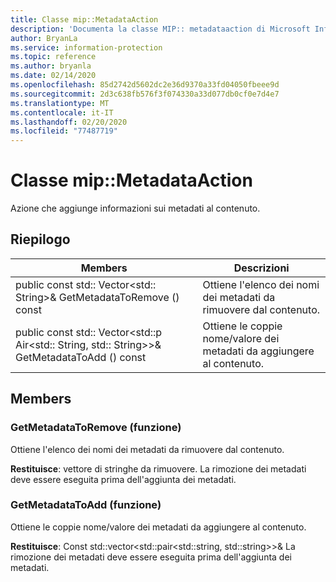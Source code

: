 ```yaml
---
title: Classe mip::MetadataAction
description: 'Documenta la classe MIP:: metadataaction di Microsoft Information Protection (MIP) SDK.'
author: BryanLa
ms.service: information-protection
ms.topic: reference
ms.author: bryanla
ms.date: 02/14/2020
ms.openlocfilehash: 85d2742d5602dc2e36d9370a33fd04050fbeee9d
ms.sourcegitcommit: 2d3c638fb576f3f074330a33d077db0cf0e7d4e7
ms.translationtype: MT
ms.contentlocale: it-IT
ms.lasthandoff: 02/20/2020
ms.locfileid: "77487719"
---
```

# <a name="class-mipmetadataaction"></a>Classe mip::MetadataAction 
Azione che aggiunge informazioni sui metadati al contenuto.
  
## <a name="summary"></a>Riepilogo
 Members                        | Descrizioni                                
--------------------------------|---------------------------------------------
public const std:: Vector\<std:: String\>& GetMetadataToRemove () const  |  Ottiene l'elenco dei nomi dei metadati da rimuovere dal contenuto.
public const std:: Vector\<std::p Air\<std:: String, std:: String\>\>& GetMetadataToAdd () const  |  Ottiene le coppie nome/valore dei metadati da aggiungere al contenuto.
  
## <a name="members"></a>Members
  
### <a name="getmetadatatoremove-function"></a>GetMetadataToRemove (funzione)
Ottiene l'elenco dei nomi dei metadati da rimuovere dal contenuto.

  
**Restituisce**: vettore di stringhe da rimuovere. La rimozione dei metadati deve essere eseguita prima dell'aggiunta dei metadati.
  
### <a name="getmetadatatoadd-function"></a>GetMetadataToAdd (funzione)
Ottiene le coppie nome/valore dei metadati da aggiungere al contenuto.

  
**Restituisce**: Const std::vector<std::pair<std::string, std::string>>& La rimozione dei metadati deve essere eseguita prima dell'aggiunta dei metadati.